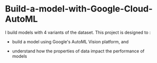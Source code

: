 # Build-a-model-with-Google-Cloud-AutoML


I build models with 4 variants of the dataset. This project is designed to :


- build a model using Google's AutoML Vision platform, and
  
- understand how the properties of data impact the performance of models
